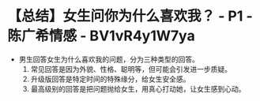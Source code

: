 # 【总结】女生问你为什么喜欢我？ - P1 - 陈广希情感 - BV1vR4y1W7ya

-   男生回答女生为什么喜欢我的问题，分为三种类型的回答。
    1.  常见回答是因为外貌、性格、聪明等，但可能会引发进一步质疑。
    2.  升级版回答是特定时间的特殊缘分，给女生安全感。
    3.  最高级别的回答是把问题抛给女生，用真心打动她，让女生感到心动。